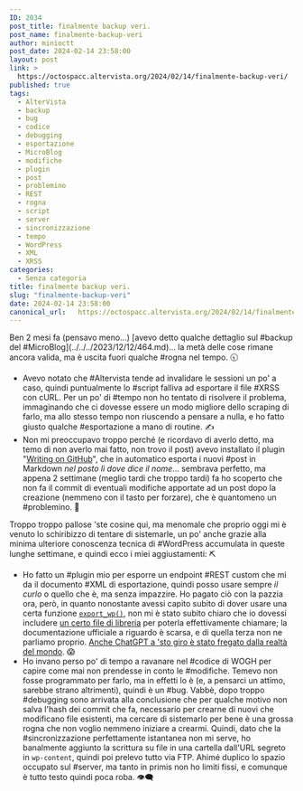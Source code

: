```yaml
---
ID: 2034
post_title: finalmente backup veri.
post_name: finalmente-backup-veri
author: minioctt
post_date: 2024-02-14 23:58:00
layout: post
link: >
  https://octospacc.altervista.org/2024/02/14/finalmente-backup-veri/
published: true
tags:
  - AlterVista
  - backup
  - bug
  - codice
  - debugging
  - esportazione
  - MicroBlog
  - modifiche
  - plugin
  - post
  - problemino
  - REST
  - rogna
  - script
  - server
  - sincronizzazione
  - tempo
  - WordPress
  - XML
  - XRSS
categories:
  - Senza categoria
title: finalmente backup veri.
slug: "finalmente-backup-veri"
date: 2024-02-14 23:58:00
canonical_url:   https://octospacc.altervista.org/2024/02/14/finalmente-backup-veri/
---
```

<!-- wp:paragraph -->
<p markdown="1">Ben 2 mesi fa (pensavo meno...) [avevo detto qualche dettaglio sul #backup del #MicroBlog](../../../2023/12/12/464.md)... la metà delle cose rimane ancora valida, ma è uscita fuori qualche #rogna nel tempo. 🕤️</p>
<!-- /wp:paragraph -->

<!-- wp:list -->
<ul><!-- wp:list-item -->
<li>Avevo notato che #Altervista tende ad invalidare le sessioni un po' a caso, quindi puntualmente lo #script falliva ad esportare il file #XRSS con cURL. Per un po' di #tempo non ho tentato di risolvere il problema, immaginando che ci dovesse essere un modo migliore dello scraping di farlo, ma allo stesso tempo non riuscendo a pensare a nulla, e ho fatto giusto qualche #esportazione a mano di routine. ✍️</li>
<!-- /wp:list-item -->

<!-- wp:list-item -->
<li>Non mi preoccupavo troppo perché (e ricordavo di averlo detto, ma temo di non averlo mai fatto, non trovo il post) avevo installato il plugin "<a href="https://github.com/litefeel/writing-on-github">Writing on GitHub</a>", che in automatico esporta i nuovi #post in Markdown <em>nel posto lì dove dice il nome</em>... sembrava perfetto, ma appena 2 settimane (meglio tardi che troppo tardi) fa ho scoperto che non fa il commit di eventuali modifiche apportate ad un post dopo la creazione (nemmeno con il tasto per forzare), che è quantomeno un #problemino. 🧨️</li>
<!-- /wp:list-item --></ul>
<!-- /wp:list -->

<!-- wp:paragraph -->
<p markdown="1">Troppo troppo pallose 'ste cosine qui, ma menomale che proprio oggi mi è venuto lo schiribizzo di tentare di sistemarle, un po' anche grazie alla minima ulteriore conoscenza tecnica di #WordPress accumulata in queste lunghe settimane, e quindi ecco i miei aggiustamenti: ⛏️</p>
<!-- /wp:paragraph -->

<!-- wp:list -->
<ul><!-- wp:list-item -->
<li>Ho fatto un #plugin mio per esporre un endpoint #REST custom che mi da il documento #XML di esportazione, quindi posso usare sempre <em>il curlo</em> o quello che è, ma senza impazzire. Ho pagato ciò con la pazzia ora, però, in quanto nonostante avessi capito subito di dover usare una certa funzione <code><a href="https://developer.wordpress.org/reference/functions/export_wp/">export_wp()</a></code>, non mi è stato subito chiaro che io dovessi includere <a href="https://github.com/WordPress/wordpress-develop/blob/7b24083859c37d8ac75b9549f458bc389610eaef/src/wp-admin/export.php#L17">un certo file di libreria</a> per poterla effettivamente chiamare; la documentazione ufficiale a riguardo è scarsa, e di quella terza non ne parliamo proprio. <a href="https://chat.openai.com/share/0972bca1-8dec-4493-bdd6-4632e77310f6">Anche ChatGPT a 'sto giro è stato fregato dalla realtà del mondo</a>. 😱️</li>
<!-- /wp:list-item -->

<!-- wp:list-item -->
<li>Ho invano perso po' di tempo a ravanare nel #codice di WOGH per capire come mai non prendesse in conto le #modifiche. Temevo non fosse programmato per farlo, ma in effetti lo è (e, a pensarci un attimo, sarebbe strano altrimenti), quindi è un #bug. Vabbè, dopo troppo #debugging sono arrivata alla conclusione che per qualche motivo non salva l'hash dei commit che fa, necessario per crearne di nuovi che modificano file esistenti, ma cercare di sistemarlo per bene è una grossa rogna che non voglio nemmeno iniziare a crearmi. Quindi, dato che la #sincronizzazione perfettamente istantanea non mi serve, ho banalmente aggiunto la scrittura su file in una cartella dall'URL segreto in <code>wp-content</code>, quindi poi prelevo tutto via FTP. Ahimé duplico lo spazio occupato sul #server, ma tanto in primis non ho limiti fissi, e comunque è tutto testo quindi poca roba. 👁️‍🗨️️</li>
<!-- /wp:list-item --></ul>
<!-- /wp:list -->